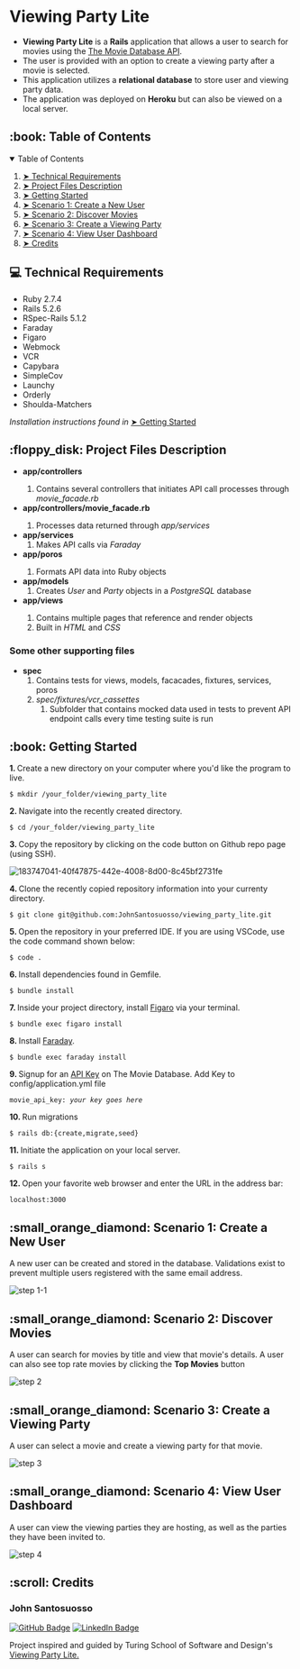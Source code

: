 # Viewing Party Lite

<ul>
<li><b>Viewing Party Lite</b> is a <b>Rails</b> application that allows a user to search for movies using the <a href="https://developers.themoviedb.org/3/getting-started/introduction"> The Movie Database API</a>.</li>

<li>The user is provided with an option to create a viewing party after a movie is selected.</li>

<li>This application utilizes a <b>relational database</b> to store user and viewing party data.</li>

<li>The application was deployed on <b>Heroku</b> but can also be viewed on a local server.</li></ul>

<!-- TABLE OF CONTENTS -->
<h2 id="table-of-contents"> :book: Table of Contents</h2>

<details open="open">
  <summary>Table of Contents</summary>
  <ol>
    <li><a href="#techical-requirements"> ➤ Technical Requirements</a></li>
    <li><a href="#project-files-description"> ➤ Project Files Description</a></li>
    <li><a href="#getting-started"> ➤ Getting Started</a></li>
    <li><a href="#scenario1"> ➤ Scenario 1: Create a New User </a></li>
    <li><a href="#scenario2"> ➤ Scenario 2: Discover Movies </a></li>
    <li><a href="#scenario3"> ➤ Scenario 3: Create a Viewing Party  </a></li>
    <li><a href="#scenario4"> ➤ Scenario 4: View User Dashboard</a></li>
    <li><a href="#credits"> ➤ Credits</a></li>
  </ol>
</details>

<!-- TECHNICAL REQUIREMENTS -->
<h2 id="techical-requirements"> 💻 Technical Requirements</h2>
<ul>
  <li>Ruby 2.7.4</li>
  <li>Rails 5.2.6</li>
  <li>RSpec-Rails 5.1.2</li>
  <li>Faraday</li>
  <li>Figaro</li>
  <li>Webmock</li>
  <li>VCR</li>
  <li>Capybara</li>
  <li>SimpleCov</li>
  <li>Launchy</li>
  <li>Orderly</li>
  <li>Shoulda-Matchers</li>
  </ul>
  <p><i>Installation instructions found in</i> <a href="#getting-started"> ➤ Getting Started</a></p>
   
<!-- PROJECT FILES DESCRIPTION -->
<h2 id="project-files-description"> :floppy_disk: Project Files Description</h2>

<ul>
  <li><b>app/controllers</li></b>
  <ol>
  <li>Contains several controllers that initiates API call processes through <i>movie_facade.rb</i></li></ol>
  <li><b>app/controllers/movie_facade.rb</b></li><ol>
  <li>Processes data returned through <i>app/services</i></li></ol>
   <li><b>app/services</b>
    <ol>
  <li>Makes API calls via <i>Faraday</i></li></ol>
  <li><b>app/poros</b></li><ol>
  <li>Formats API data into Ruby objects</li></ol>
  <li><b>app/models</b><ol>
  <li>Creates <i>User</i> and <i>Party</i> objects in a <i>PostgreSQL</i> database</li></ol>
  <li><b>app/views</b></li><ol>
  <li>Contains multiple pages that reference and render objects</li>
  <li>Built in <i>HTML</i> and <i>CSS</i></li></ol>
</ul>

<h3>Some other supporting files</h3>
<ul><li><b>spec</b><ol>
  <li>Contains tests for views, models, facacades, fixtures, services, poros</li>
  <li><i>spec/fixtures/vcr_cassettes</i><ol>
  <li>Subfolder that contains mocked data used in tests to prevent API endpoint calls every time testing suite is run</li></ol>
</ul>

<!-- GETTING STARTED -->
<h2 id="getting-started"> :book: Getting Started</h2>

<p><b>1. </b> Create a new directory on your computer where you'd like the program to live.</p>
<pre><code>$ mkdir /your_folder/viewing_party_lite</code></pre>

<p><b>2. </b> Navigate into the recently created directory.</p>
<pre><code>$ cd /your_folder/viewing_party_lite</code></pre>
<p><b>3. </b> Copy the repository by clicking on the code button on Github repo page (using SSH).</p>

![183747041-40f47875-442e-4008-8d00-8c45bf2731fe](https://user-images.githubusercontent.com/95776577/183752233-c9130b38-ce16-4b4c-aeb4-fdf0d0d4a137.png)

<p><b>4. </b> Clone the recently copied repository information into your currenty directory.</p>
<pre><code>$ git clone git@github.com:JohnSantosuosso/viewing_party_lite.git</code></pre>

<p><b>5. </b> Open the repository in your preferred IDE.  If you are using VSCode, use the code command shown below:</p>
<pre><code>$ code .</code></pre>

<p><b>6. </b> Install dependencies found in Gemfile</a>.</p>
<pre><code>$ bundle install</code></pre>

<p><b>7. </b> Inside your project directory, install <a href="https://github.com/laserlemon/figaro"> Figaro</a> via your terminal.</p>
<pre><code>$ bundle exec figaro install</code></pre>

<p><b>8. </b> Install <a href="https://lostisland.github.io/faraday/"> Faraday</a>.</p>
<pre><code>$ bundle exec faraday install</code></pre>

<p><b>9. </b> Signup for an <a href="https://developers.themoviedb.org/3/getting-started/introduction"> API Key</a> on The Movie Database</a>. Add Key to config/application.yml file</p>
<pre><code>movie_api_key: <i>your key goes here</i></code></pre>

<p><b>10. </b> Run migrations</p>
<pre><code>$ rails db:{create,migrate,seed}</code></pre>

<p><b>11. </b> Initiate the application on your local server</a>.</p>
<pre><code>$ rails s</code></pre>

<p><b>12. </b> Open your favorite web browser and enter the URL in the address bar:</p>
<pre><code>localhost:3000</code></pre>



<!-- SCENARIO1 -->
<h2 id="scenario1"> :small_orange_diamond: Scenario 1: Create a New User</h2>
<p>A new user can be created and stored in the database.  Validations exist to prevent multiple users registered with the same email address.</p>

![step 1-1](https://user-images.githubusercontent.com/95776577/188297760-5b9c7bd5-0b87-4dd6-ac7a-8fd708ff9215.gif)


<!-- SCENARIO2 -->
<h2 id="scenario2"> :small_orange_diamond: Scenario 2: Discover Movies </h2>
<p>A user can search for movies by title and view that movie's details.  A user can also see top rate movies by clicking the <b>Top Movies</b> button</p>

![step 2](https://user-images.githubusercontent.com/95776577/188296031-01b7d35f-cf38-49e0-9bd4-8cc33aa1264b.gif)


<!-- SCENARIO3 -->
<h2 id="scenario3"> :small_orange_diamond: Scenario 3: Create a Viewing Party </h2>
<p>A user can select a movie and create a viewing party for that movie.</p>


![step 3](https://user-images.githubusercontent.com/95776577/188296382-4d1656c0-a27a-44c2-ba90-ff262ab24d21.gif)

<!-- SCENARIO4 -->
<h2 id="scenario4"> :small_orange_diamond: Scenario 4: View User Dashboard </h2>
<p>A user can view the viewing parties they are hosting, as well as the parties they have been invited to.</p>

![step 4](https://user-images.githubusercontent.com/95776577/188296671-a1de8a83-b5a5-4099-853c-a167471fa152.gif)


<!-- CREDITS -->
<h2 id="credits"> :scroll: Credits</h2>
<h3>John Santosuosso</h3>

[![GitHub Badge](https://img.shields.io/badge/GitHub-100000?style=for-the-badge&logo=github&logoColor=white)](https://github.com/johnsantosuosso)
[![LinkedIn Badge](https://img.shields.io/badge/LinkedIn-0077B5?style=for-the-badge&logo=linkedin&logoColor=white)](https://www.linkedin.com/in/john-santosuosso)

<p>Project inspired and guided by Turing School of Software and Design's <a href="https://developers.themoviedb.org/3/getting-started/introduction"> Viewing Party Lite.</a></p>

